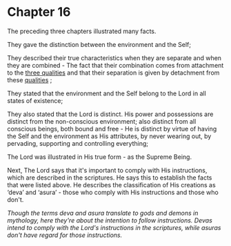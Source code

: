 # Chapter 16

The preceding three chapters illustrated many facts.

They gave the distinction between the environment and the Self;

They described their true characteristics when they are separate and when they are combined - The fact that their combination comes from attachment to the 
[three qualities](2-45_to_2-46.md#satva_rajas_tamas)
 and that their separation is given by detachment from these 
[qualities](14-22.md#satva_rajas_tamas_effects)
;

They stated that the environment and the Self belong to the Lord in all states of existence;

They also stated that the Lord is distinct. His power and possessions are distinct from the non-conscious environment; also distinct from all conscious beings, both bound and free - He is distinct by virtue of having the Self and the environment as His attributes, by never wearing out, by pervading, supporting and controlling everything;

The Lord was illustrated in His true form - as the Supreme Being.

<a name='deva_asura'></a>
Next, The Lord says that it's important to comply with His instructions, which are described in the scriptures. He says this to establish the facts that were listed above. He describes the classification of His creations as ‘deva’ and ‘asura’ - those who comply with His instructions and those who don't.

_Though the terms deva and asura translate to gods and demons in mythology, here they're about the intention to follow instructions. Devas intend to comply with the Lord's instructions in the scriptures, while asuras don't have regard for those instructions._
